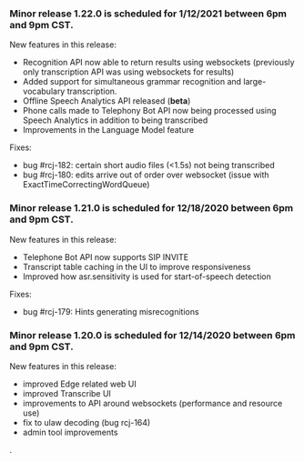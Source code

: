 ### Minor release 1.22.0 is scheduled for 1/12/2021 between 6pm and 9pm CST.

New features in this release:
* Recognition API now able to return results using websockets (previously only transcription API was using websockets for results)
* Added support for simultaneous grammar recognition and large-vocabulary transcription.  
* Offline Speech Analytics API released (**beta**)
* Phone calls made to Telephony Bot API now being processed using Speech Analytics in addition to being transcribed
* Improvements in the Language Model feature

Fixes:
* bug #rcj-182: certain short audio files (<1.5s) not being transcribed 
* bug #rcj-180: edits arrive out of order over websocket (issue with ExactTimeCorrectingWordQueue)

### Minor release 1.21.0 is scheduled for 12/18/2020 between 6pm and 9pm CST.

New features in this release:
* Telephone Bot API now supports SIP INVITE
* Transcript table caching in the UI to improve responsiveness
* Improved how asr.sensitivity is used for start-of-speech detection

Fixes:
* bug #rcj-179: Hints generating misrecognitions

### Minor release 1.20.0 is scheduled for 12/14/2020 between 6pm and 9pm CST.

New features in this release:
* improved Edge related web UI
* improved Transcribe UI
* improvements to API around websockets (performance and resource use)
* fix to ulaw decoding (bug rcj-164)
* admin tool improvements

.





































